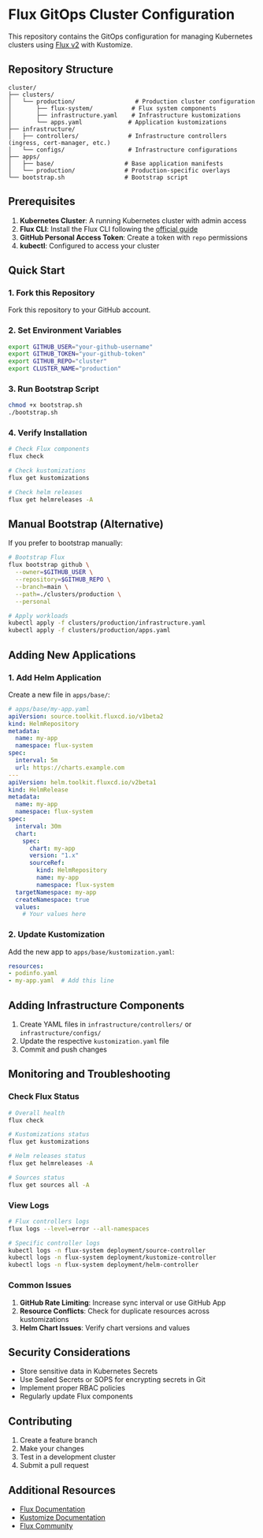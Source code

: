 # Flux GitOps Cluster Configuration

This repository contains the GitOps configuration for managing Kubernetes clusters using [Flux v2](https://fluxcd.io/) with Kustomize.

## Repository Structure

```
cluster/
├── clusters/
│   └── production/                 # Production cluster configuration
│       ├── flux-system/           # Flux system components
│       ├── infrastructure.yaml    # Infrastructure kustomizations
│       └── apps.yaml             # Application kustomizations
├── infrastructure/
│   ├── controllers/              # Infrastructure controllers (ingress, cert-manager, etc.)
│   └── configs/                  # Infrastructure configurations
├── apps/
│   ├── base/                    # Base application manifests
│   └── production/              # Production-specific overlays
└── bootstrap.sh                 # Bootstrap script
```

## Prerequisites

1. **Kubernetes Cluster**: A running Kubernetes cluster with admin access
2. **Flux CLI**: Install the Flux CLI following the [official guide](https://fluxcd.io/flux/installation/)
3. **GitHub Personal Access Token**: Create a token with `repo` permissions
4. **kubectl**: Configured to access your cluster

## Quick Start

### 1. Fork this Repository
Fork this repository to your GitHub account.

### 2. Set Environment Variables
```bash
export GITHUB_USER="your-github-username"
export GITHUB_TOKEN="your-github-token"
export GITHUB_REPO="cluster"
export CLUSTER_NAME="production"
```

### 3. Run Bootstrap Script
```bash
chmod +x bootstrap.sh
./bootstrap.sh
```

### 4. Verify Installation
```bash
# Check Flux components
flux check

# Check kustomizations
flux get kustomizations

# Check helm releases
flux get helmreleases -A
```

## Manual Bootstrap (Alternative)

If you prefer to bootstrap manually:

```bash
# Bootstrap Flux
flux bootstrap github \
  --owner=$GITHUB_USER \
  --repository=$GITHUB_REPO \
  --branch=main \
  --path=./clusters/production \
  --personal

# Apply workloads
kubectl apply -f clusters/production/infrastructure.yaml
kubectl apply -f clusters/production/apps.yaml
```

## Adding New Applications

### 1. Add Helm Application
Create a new file in `apps/base/`:

```yaml
# apps/base/my-app.yaml
apiVersion: source.toolkit.fluxcd.io/v1beta2
kind: HelmRepository
metadata:
  name: my-app
  namespace: flux-system
spec:
  interval: 5m
  url: https://charts.example.com
---
apiVersion: helm.toolkit.fluxcd.io/v2beta1
kind: HelmRelease
metadata:
  name: my-app
  namespace: flux-system
spec:
  interval: 30m
  chart:
    spec:
      chart: my-app
      version: "1.x"
      sourceRef:
        kind: HelmRepository
        name: my-app
        namespace: flux-system
  targetNamespace: my-app
  createNamespace: true
  values:
    # Your values here
```

### 2. Update Kustomization
Add the new app to `apps/base/kustomization.yaml`:

```yaml
resources:
- podinfo.yaml
- my-app.yaml  # Add this line
```

## Adding Infrastructure Components

1. Create YAML files in `infrastructure/controllers/` or `infrastructure/configs/`
2. Update the respective `kustomization.yaml` file
3. Commit and push changes

## Monitoring and Troubleshooting

### Check Flux Status
```bash
# Overall health
flux check

# Kustomizations status
flux get kustomizations

# Helm releases status
flux get helmreleases -A

# Sources status
flux get sources all -A
```

### View Logs
```bash
# Flux controllers logs
flux logs --level=error --all-namespaces

# Specific controller logs
kubectl logs -n flux-system deployment/source-controller
kubectl logs -n flux-system deployment/kustomize-controller
kubectl logs -n flux-system deployment/helm-controller
```

### Common Issues

1. **GitHub Rate Limiting**: Increase sync interval or use GitHub App
2. **Resource Conflicts**: Check for duplicate resources across kustomizations
3. **Helm Chart Issues**: Verify chart versions and values

## Security Considerations

- Store sensitive data in Kubernetes Secrets
- Use Sealed Secrets or SOPS for encrypting secrets in Git
- Implement proper RBAC policies
- Regularly update Flux components

## Contributing

1. Create a feature branch
2. Make your changes
3. Test in a development cluster
4. Submit a pull request

## Additional Resources

- [Flux Documentation](https://fluxcd.io/flux/)
- [Kustomize Documentation](https://kustomize.io/)
- [Flux Community](https://github.com/fluxcd/community) 
